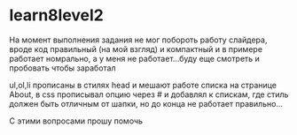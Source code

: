 # learn8level2
На момент выполнения задания не мог побороть работу слайдера, вроде код правильный (на мой взгляд) и компактный и в примере работает номрально, а у меня не 
работает...буду еще смотреть и пробовать чтобы заработал

ul,ol,li прописаны в стилях head и мешают работе списка на странице About, в css прописывал опцию через # и добавлял к спискам, где стиль
должен  быть отличным от шапки, но до конца не работает правильно...

С этими вопросами прошу помочь
